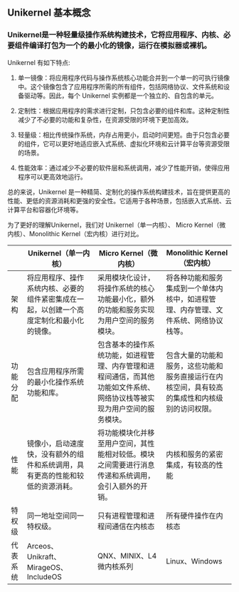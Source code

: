 ## Unikernel 基本概念

### Unikernel是一种轻量级操作系统构建技术，它将应用程序、内核、必要组件编译打包为一个的最小化的镜像，运行在模拟器或裸机。


Unikernel 有如下特点:

1. 单一镜像：将应用程序代码与操作系统核心功能合并到一个单一的可执行镜像中。这个镜像包含了应用程序所需的所有组件，包括网络协议、文件系统和设备驱动等。因此，每个 Unikernel 实例都是一个独立的、自包含的单元。

2. 定制性：根据应用程序的需求进行定制，只包含必要的组件和库。这种定制性减少了不必要的功能和复杂性，在资源受限的环境下更加高效。

3. 轻量级：相比传统操作系统，内存占用更小，启动时间更短。由于只包含必要的组件，它可以更好地适应嵌入式系统、虚拟化环境和云计算平台等资源受限的场景。

4. 性能效率：通过减少不必要的软件层和系统调用，减少了性能开销，使得应用程序可以更高效地运行。

总的来说，Unikernel 是一种精简、定制化的操作系统构建技术，旨在提供更高的性能、更低的资源消耗和更强的安全性。它适用于各种场景，包括嵌入式系统、云计算平台和容器化环境等。


为了更好的理解Unikernel，我们对 Unikernel（单一内核）、 Micro Kernel（微内核）、Monolithic Kernel（宏内核）进行对比。


|    | Unikernel（单一内核） | Micro Kernel（微内核） | Monolithic Kernel（宏内核） |
| -------- | ------- | ------- | ------- |
| 架构  | 将应用程序、操作系统内核、必要的组件紧密集成在一起，以创建一个高度定制化和最小化的镜像。   | 采用模块化设计，将操作系统的核心功能最小化，额外的功能和服务实现为用户空间的服务模块。 | 将各种功能和服务集成到一个单体内核中，如进程管理、内存管理、文件系统、网络协议栈等。   |
| 功能分配 | 包含应用程序所需的最小化操作系统功能和库。    | 包含基本的操作系统功能，如进程管理、内存管理和进程间通信，而其他功能如文件系统、网络协议栈等被实现为用户空间的服务模块。   | 包含大量的功能和服务，这些功能和服务直接运行在内核空间，具有较高的集成性和内核级别的访问权限。     |
| 性能    | 镜像小，启动速度快，没有额外的组件和系统调用，具有更高的性能和较低的资源消耗。   | 将功能模块化并移至用户空间，其性能相对较低。模块之间需要进行消息传递和系统调用，会引入额外的开销。   | 内核和服务的紧密集成，有较高的性能    |
| 特权级    | 同一地址空间同一特权级。    | 只有进程管理和进程间通信在内核态   | 所有硬件操作在内核态 |
| 代表系统    | Arceos、Unikraft、MirageOS、IncludeOS    | QNX、MINIX、L4微内核系列    | Linux、Windows    |
